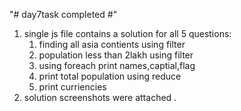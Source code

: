 "# day7task completed #" 
1. single js file contains a solution for all 5 questions:
     1. finding all asia contients using filter
     2. population less than 2lakh using filter
     3. using foreach print names,captial,flag
     4. print total population using reduce
     5. print curriencies
2. solution screenshots were attached .        
